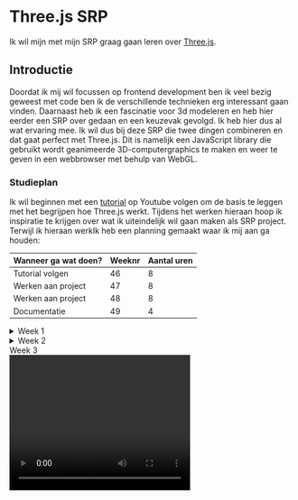 # Three.js SRP

Ik wil mijn met mijn SRP graag gaan leren over [Three.js](https://threejs.org/).

## Introductie

Doordat ik mij wil focussen op frontend development ben ik veel bezig geweest met code ben ik de verschillende technieken erg interessant gaan vinden. Daarnaast heb ik een fascinatie voor 3d modeleren en heb hier eerder een SRP over gedaan en een keuzevak gevolgd. Ik heb hier dus al wat ervaring mee. Ik wil dus bij deze SRP die twee dingen combineren en dat gaat perfect met Three.js. Dit is namelijk een JavaScript library die gebruikt wordt geanimeerde 3D-computergraphics te maken en weer te geven in een webbrowser met behulp van WebGL.

### Studieplan

Ik wil beginnen met een [tutorial](https://youtu.be/Q7AOvWpIVHU?si=e1vwXO631DTF9ql2) op Youtube volgen om de basis te leggen met het begrijpen hoe Three.js werkt. Tijdens het werken hieraan hoop ik inspiratie te krijgen over wat ik uiteindelijk wil gaan maken als SRP project. Terwijl ik hieraan werkIk heb een planning gemaakt waar ik mij aan ga houden:

| Wanneer ga wat doen? | Weeknr | Aantal uren |
| -------------------- | ------ | ----------- |
| Tutorial volgen      | 46     | 8           |
| Werken aan project   | 47     | 8           |
| Werken aan project   | 48     | 8           |
| Documentatie         | 49     | 4           |

<details>
<summary>Week 1</summary>

Deze week staat in het teken van de eerste zetten met Three.js. Ik ging aan de slag met de tutorial om een beter idee te krijgen hoe three.js werkt en wat er allemaal mogelijk is met deze tool. De tutorial neemt je mee met het maken van een paar simpele vormen en legt een aantal basisdingen uit van Three.js.

- Het aanmaken van je canvas
- Scene, camera en renderengine instellen
- Je eerste 3d geometrie aanmaken
- Verschillende soorten lichten instellen voor je scene
- Helpers zoals grids en lichthelpers
- Functions voor het random scatteren van objecten
- Textures, backgrounds en materials instellen
- (Scroll)animaties instellen

Eerste "torus" aangemaakt.
![1](vite-project/img/readme-img/1.png)

Animatie gegeven, achtergrond voor het canvas, kubus met eigen texture en Sphere met texture van de maan.
![2](vite-project/img/readme-img/2.png)

<details>
<summary>Code na de tutorial:</summary>

```javascript
import "./style.css";
import * as THREE from "three";

// Controlls om in de browser te kunnen bewegen met de muis
import { OrbitControls } from "three/examples/jsm/controls/OrbitControls";

// Setup

const scene = new THREE.Scene();

const camera = new THREE.PerspectiveCamera(
  75,
  window.innerWidth / window.innerHeight,
  0.1,
  1000
);

const renderer = new THREE.WebGLRenderer({
  canvas: document.querySelector("#bg"),
});

renderer.setPixelRatio(window.devicePixelRatio);
renderer.setSize(window.innerWidth, window.innerHeight);
camera.position.setZ(30);
camera.position.setX(-3);

renderer.render(scene, camera);

// Torus

const geometry = new THREE.TorusGeometry(10, 3, 16, 100);
const material = new THREE.MeshStandardMaterial({ color: 0xff6347 });
const torus = new THREE.Mesh(geometry, material);

scene.add(torus);

// Lights

const pointLight = new THREE.PointLight(0xffffff);
pointLight.position.set(5, 5, 5);

const ambientLight = new THREE.AmbientLight(0xffffff);
scene.add(pointLight, ambientLight);

// Helpers

// const lightHelper = new THREE.PointLightHelper(pointLight)
// const gridHelper = new THREE.GridHelper(200, 50);
// scene.add(lightHelper, gridHelper)

// const controls = new OrbitControls(camera, renderer.domElement);

// Functie om sterren random te verspreiden
function addStar() {
  const geometry = new THREE.SphereGeometry(0.25, 24, 24);
  const material = new THREE.MeshStandardMaterial({ color: 0xffffff });
  const star = new THREE.Mesh(geometry, material);

  const [x, y, z] = Array(3)
    .fill()
    .map(() => THREE.MathUtils.randFloatSpread(100));

  star.position.set(x, y, z);
  scene.add(star);
}

Array(200).fill().forEach(addStar);

// Background

const spaceTexture = new THREE.TextureLoader().load("img/space.jpg");
scene.background = spaceTexture;

// Avatar

const HiddeTexture = new THREE.TextureLoader().load("img/bold.jpg");

const hidde = new THREE.Mesh(
  new THREE.BoxGeometry(3, 3, 3),
  new THREE.MeshBasicMaterial({ map: HiddeTexture })
);

scene.add(hidde);

// Moon

const moonTexture = new THREE.TextureLoader().load("img/moon.jpg");
const normalTexture = new THREE.TextureLoader().load("img/normal.jpg");

const moon = new THREE.Mesh(
  new THREE.SphereGeometry(3, 32, 32),
  new THREE.MeshStandardMaterial({
    map: moonTexture,
    normalMap: normalTexture,
  })
);

scene.add(moon);

moon.position.z = 30;
moon.position.setX(-10);

jeff.position.z = -5;
jeff.position.x = 2;

// Scroll Animation

function moveCamera() {
  const t = document.body.getBoundingClientRect().top;
  moon.rotation.x += 0.05;
  moon.rotation.y += 0.075;
  moon.rotation.z += 0.05;

  jeff.rotation.y += 0.01;
  jeff.rotation.z += 0.01;

  camera.position.z = t * -0.01;
  camera.position.x = t * -0.0002;
  camera.rotation.y = t * -0.0002;
}

document.body.onscroll = moveCamera;
moveCamera();

// Animation Loop

function animate() {
  requestAnimationFrame(animate);

  torus.rotation.x += 0.01;
  torus.rotation.y += 0.005;
  torus.rotation.z += 0.01;

  moon.rotation.x += 0.005;

  // controls.update();

  renderer.render(scene, camera);
}

animate();
```

</details>
</details>
<details>
  <summary>Week 2</summary>
  Deze week wil ik gaan starten met het maken van mijn project. Ik ga eerst inspiratie opdoen voor een cool idee om te maken. Het moet natuurlijk ook haalbaar zijn voor mijn niveau en moet binnen de tijd dusdanig af zijn om beoordeeld te kunnen worden.Als eerst ben ik nog een beetje gaan experimenteren met de verschillende vormen en materialen die je kan gebruiken. Ik heb toen dit gemaakt:
  
  ![3](vite-project/img/readme-img/4.png)
  Met deze code:

```javascript
const geometry = new THREE.TorusKnotGeometry(10, 5, 200, 100);
const material = new THREE.MeshPhongMaterial({
  color: "firebrick",
  shininess: 1000,
});
const torus = new THREE.Mesh(geometry, material);

scene.add(torus);

const pointLight = new THREE.PointLight(0xffffff, 2000);
pointLight.position.set(20, 0, 15);

const ambientLight = new THREE.AmbientLight(0xffffff, 0.5);

scene.add(pointLight, ambientLight);
```

Ook ben ik een idee tegen gekomen om aan te werken, ik wil namelijk een game gaan maken. Ik kwam op dat idee door deze [tutorial](https://www.youtube.com/watch?v=sPereCgQnWQ) die gaat over het maken van een simpel ontwijk spelletje in three.js. Ik wil uit deze tutorial leren hoe je een werkende game kan maken en daar mijn eigen draai aan geven.
<details>
  <summary>Met deze tutorial heb ik deze code geschreven:</summary>
  
```javascript
import "./style.css";
import * as THREE from "three";
import { OrbitControls } from "three/examples/jsm/controls/OrbitControls";

const scene = new THREE.Scene();

const camera = new THREE.PerspectiveCamera(
  75,
  window.innerWidth / window.innerHeight,
  0.1,
  1000
);

const renderer = new THREE.WebGLRenderer({
  canvas: document.querySelector("#bg"),
  alpha: true,
  antialias: true,
});
scene.background = new THREE.Color("orange");
renderer.shadowMap.enabled = true;
renderer.setPixelRatio(window.devicePixelRatio);
renderer.setSize(window.innerWidth, window.innerHeight);
camera.position.setZ(8);
camera.position.setX(4);
camera.position.setY(5);

class Box extends THREE.Mesh {
  constructor({
    width,
    height,
    depth,
    color = "#00ff00",
    velocity = { x: 0, y: 0, z: 0 },
    position = {
      x: 0,
      y: 0,
      z: 0,
    },
    zAcceleration = false,
  }) {
    super(
      new THREE.BoxGeometry(width, height, depth),
      new THREE.MeshStandardMaterial({ color })
    );

    this.width = width;
    this.height = height;
    this.depth = depth;

    this.position.set(position.x, position.y, position.z);

    this.right = this.position.x + this.width / 2;
    this.left = this.position.x - this.width / 2;

    this.bottom = this.position.y - this.height / 2;
    this.top = this.position.y + this.height / 2;

    this.front = this.position.z + this.depth / 2;
    this.back = this.position.z - this.depth / 2;

    this.velocity = velocity;
    this.gravity = -0.005;
    this.zAcceleration = zAcceleration;
  }

  updateSides() {
    this.right = this.position.x + this.width / 2;
    this.left = this.position.x - this.width / 2;

    this.bottom = this.position.y - this.height / 2;
    this.top = this.position.y + this.height / 2;

    this.front = this.position.z + this.depth / 2;
    this.back = this.position.z - this.depth / 2;
  }

  update(ground) {
    this.updateSides();
    if ((this.zAcceleration = true)) {
      this.velocity.z += 0.001;
    }

    this.position.x += this.velocity.x;
    this.position.z += this.velocity.z;

    this.applyGravity(ground);
  }

  applyGravity(ground) {
    this.velocity.y += this.gravity;

    if (
      boxCollision({
        box1: this,
        box2: ground,
      })
    ) {
      this.velocity.y *= 0.5;
      this.velocity.y = -this.velocity.y;
    } else this.position.y += this.velocity.y;
  }
}

function boxCollision({ box1, box2 }) {
  const xCollision = box1.right >= box2.left && box1.left <= box2.right;
  const yCollision =
    box1.bottom + box1.velocity.y <= box2.top && box1.top >= box2.bottom;
  const zCollision = box1.front >= box2.back && box1.back <= box2.front;

  return xCollision && zCollision && yCollision;
}

const cube = new Box({
  width: 1,
  height: 1,
  depth: 1,
  color: 0x00ff00,
  velocity: {
    x: 0,
    y: 0,
    z: 0,
  },
  position: {
    x: 0,
    y: 1,
    z: 0,
  },
  zAcceleration: false,
});
cube.castShadow = true;
scene.add(cube);

const ground = new Box({
  width: 10,
  height: 0.5,
  depth: 50,
  color: "#0369a1",
  position: {
    x: 0,
    y: -2,
    z: 0,
  },
});

ground.receiveShadow = true;
scene.add(ground);

const light = new THREE.DirectionalLight(0xffffff, 1);
light.position.y = 3;
light.position.x = 2;
light.position.z = 1;
light.castShadow = true;
scene.add(light);

scene.add(new THREE.AmbientLight(0xffffff, 0.5));

const controls = new OrbitControls(camera, renderer.domElement);

const keys = {
  a: {
    pressed: false,
  },
  d: {
    pressed: false,
  },
  w: {
    pressed: false,
  },
  s: {
    pressed: false,
  },
};

window.addEventListener("keydown", (event) => {
  switch (event.code) {
    case "KeyA":
      keys.a.pressed = true;
      break;
    case "KeyD":
      keys.d.pressed = true;
      break;
    case "KeyW":
      keys.w.pressed = true;
      break;
    case "KeyS":
      keys.s.pressed = true;
      break;
    case "Space":
      cube.velocity.y = 0.15;
      break;
  }
});

window.addEventListener("keyup", (event) => {
  switch (event.code) {
    case "KeyA":
      keys.a.pressed = false;
      break;
    case "KeyD":
      keys.d.pressed = false;
      break;
    case "KeyW":
      keys.w.pressed = false;
      break;
    case "KeyS":
      keys.s.pressed = false;
      break;
  }
});

const enemies = [];

let frames = 0;
let spawnRate = 200;
function animate() {
  const animationId = requestAnimationFrame(animate);
  //movement code

  cube.velocity.x = 0;
  cube.velocity.z = 0;
  if (keys.a.pressed) cube.velocity.x = -0.05;
  else if (keys.d.pressed) cube.velocity.x = 0.05;

  if (keys.w.pressed) cube.velocity.z = -0.05;
  else if (keys.s.pressed) cube.velocity.z = 0.05;

  cube.update(ground);
  enemies.forEach((enemy) => {
    enemy.update(ground);
    if (
      boxCollision({
        box1: cube,
        box2: enemy,
      })
    ) {
      window.cancelAnimationFrame(animationId);
    }
  });

  if (frames % spawnRate === 0) {
    if (spawnRate > 20) {
      spawnRate -= 20;
    }
    const enemy = new Box({
      width: 1,
      height: 1,
      depth: 1,
      color: 0xff0000,
      velocity: {
        x: 0,
        y: 0,
        z: 0.01,
      },
      position: {
        x: (Math.random() - 0.5) * 10,
        y: 0,
        z: -20,
      },
      zAcceleration: true,
    });
    enemy.castShadow = true;
    scene.add(enemy);
    enemies.push(enemy);
    console.log(enemy.position.x);
  }

  frames++;
  controls.update();
  renderer.render(scene, camera);
}

animate();

```

</details>
Het uitendelijke gemaakte spel gaat dus om het ontwijken van de rode boxen. Je hebt controle over de groene. Ik heb nu geleerd hoe je allemaal elementen van een game zelf kan bouwen. Hier een lijstje van dingen die terugkomen in deze tutorial:

- Gravity
- Collision
- Velocity
- Position

![5](vite-project/img/readme-img/5.png)
</details>
<detials>
  <summary>Week 3</summary>
  <video src="img/readme-img/RollingBlock.mp4" width="320" height="240" controls></video>
</detials>
